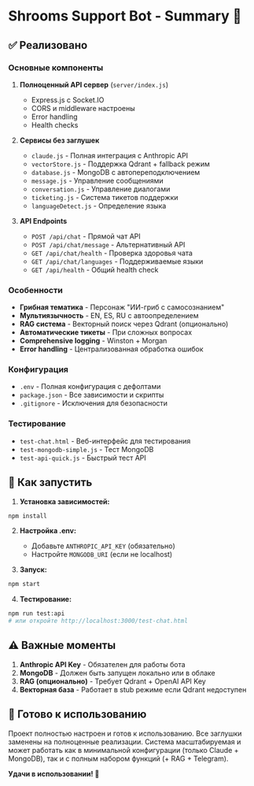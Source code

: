 # Shrooms Support Bot - Summary 🍄

## ✅ Реализовано

### Основные компоненты
1. **Полноценный API сервер** (`server/index.js`)
   - Express.js с Socket.IO
   - CORS и middleware настроены
   - Error handling
   - Health checks

2. **Сервисы без заглушек**
   - `claude.js` - Полная интеграция с Anthropic API
   - `vectorStore.js` - Поддержка Qdrant + fallback режим
   - `database.js` - MongoDB с автопереподключением
   - `message.js` - Управление сообщениями  
   - `conversation.js` - Управление диалогами
   - `ticketing.js` - Система тикетов поддержки
   - `languageDetect.js` - Определение языка

3. **API Endpoints**
   - `POST /api/chat` - Прямой чат API
   - `POST /api/chat/message` - Альтернативный API
   - `GET /api/chat/health` - Проверка здоровья чата
   - `GET /api/chat/languages` - Поддерживаемые языки
   - `GET /api/health` - Общий health check

### Особенности
- **Грибная тематика** - Персонаж "ИИ-гриб с самосознанием"
- **Мультиязычность** - EN, ES, RU с автоопределением
- **RAG система** - Векторный поиск через Qdrant (опционально)
- **Автоматические тикеты** - При сложных вопросах
- **Comprehensive logging** - Winston + Morgan
- **Error handling** - Централизованная обработка ошибок

### Конфигурация
- `.env` - Полная конфигурация с дефолтами
- `package.json` - Все зависимости и скрипты
- `.gitignore` - Исключения для безопасности

### Тестирование
- `test-chat.html` - Веб-интерфейс для тестирования
- `test-mongodb-simple.js` - Тест MongoDB
- `test-api-quick.js` - Быстрый тест API

## 🔧 Как запустить

1. **Установка зависимостей:**
```bash
npm install
```

2. **Настройка .env:**
   - Добавьте `ANTHROPIC_API_KEY` (обязательно)
   - Настройте `MONGODB_URI` (если не localhost)

3. **Запуск:**
```bash
npm start
```

4. **Тестирование:**
```bash
npm run test:api
# или откройте http://localhost:3000/test-chat.html
```

## ⚠️ Важные моменты

1. **Anthropic API Key** - Обязателен для работы бота
2. **MongoDB** - Должен быть запущен локально или в облаке
3. **RAG (опционально)** - Требует Qdrant + OpenAI API Key
4. **Векторная база** - Работает в stub режиме если Qdrant недоступен

## 🎯 Готово к использованию

Проект полностью настроен и готов к использованию. Все заглушки заменены на полноценные реализации. Система масштабируемая и может работать как в минимальной конфигурации (только Claude + MongoDB), так и с полным набором функций (+ RAG + Telegram).

**Удачи в использовании! 🍄**